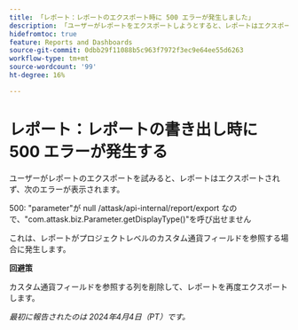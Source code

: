 ```yaml
---
title: 「レポート：レポートのエクスポート時に 500 エラーが発生しました」
description: 「ユーザーがレポートをエクスポートしようとすると、レポートはエクスポートされず、エラーが発生します。 回避策はあります。」
hidefromtoc: true
feature: Reports and Dashboards
source-git-commit: 0dbb29f11088b5c963f7972f3ec9e64ee55d6263
workflow-type: tm+mt
source-wordcount: '99'
ht-degree: 16%

---
```



# レポート：レポートの書き出し時に 500 エラーが発生する

ユーザーがレポートのエクスポートを試みると、レポートはエクスポートされず、次のエラーが表示されます。

500: &quot;parameter&quot;が null /attask/api-internal/report/export なので、&quot;com.attask.biz.Parameter.getDisplayType()&quot;を呼び出せません

これは、レポートがプロジェクトレベルのカスタム通貨フィールドを参照する場合に発生します。

**回避策**

カスタム通貨フィールドを参照する列を削除して、レポートを再度エクスポートします。

_最初に報告されたのは 2024年4月4日（PT）です。_

